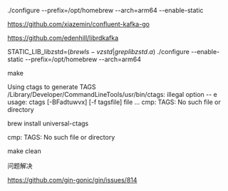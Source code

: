 ./configure --prefix=/opt/homebrew --arch=arm64 --enable-static

https://github.com/xiazemin/confluent-kafka-go

https://github.com/edenhill/librdkafka


STATIC_LIB_libzstd=$(brew ls -v zstd | grep libzstd.a$) ./configure --enable-static --prefix=/opt/homebrew --arch=arm64

make

Using ctags to generate TAGS
/Library/Developer/CommandLineTools/usr/bin/ctags: illegal option -- e
usage: ctags [-BFadtuwvx] [-f tagsfile] file ...
cmp: TAGS: No such file or directory


brew install universal-ctags



cmp: TAGS: No such file or directory

make clean

问题解决

https://github.com/gin-gonic/gin/issues/814
